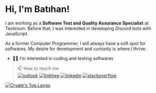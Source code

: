 <h1>Hi, I'm Batıhan!</h1>
  
I am working as a <strong>Software Test and Quality Assurance Specialist</strong> at Testinium. Before that, I was interested in developing Discord bots with JavaScript.
<p>As a former Computer Programmer, I will always have a soft spot for softwares. My desire for development and curiosity is where I thrive.</p>


- 👨‍💻 I’m interested in coding and testing softwares
> 📫 How to reach me                                                                           
[![outlook](https://img.shields.io/badge/Microsoft_Outlook-0078D4?style=for-the-badge&logo=microsoft-outlook&logoColor=white)][1]
[![linktree](https://img.shields.io/badge/linktree-39E09B?style=for-the-badge&logo=linktree&logoColor=white)][2]
[![linkedin](https://img.shields.io/badge/LinkedIn-0077B5?style=for-the-badge&logo=linkedin&logoColor=white)][3]
[![stackoverflow](https://img.shields.io/badge/Stack_Overflow-FE7A16?style=for-the-badge&logo=stack-overflow&logoColor=white)][4]

[1]: mailto:bathankota@hotmail.com
[2]: https://linktr.ee/cryate
[3]: https://linkedin.com/in/cryate
[4]: https://stackoverflow.com/users/20669644/cryate

[![Cryate's Top Langs](https://github-readme-stats.vercel.app/api/top-langs/?username=batihankota&size_weight=0.5&count_weight=0.5&theme=highcontrast)](https://github.com/anuraghazra/github-readme-stats)
